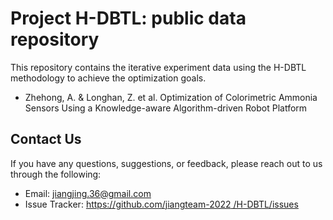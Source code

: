 # Project H-DBTL: public data repository
This repository contains the iterative experiment data using the H-DBTL methodology to achieve the optimization goals.

- Zhehong, A. & Longhan, Z. et al. Optimization of Colorimetric Ammonia Sensors Using a Knowledge-aware Algorithm-driven Robot Platform


## Contact Us

If you have any questions, suggestions, or feedback, please reach out to us through the following:

- Email: [jiangjing.36@gmail.com](jiangjing.36@gmail.com)
- Issue Tracker: [https://github.com/jiangteam-2022
/H-DBTL/issues](https://github.com/jiangteam-2022/H-DBTL/issues)

